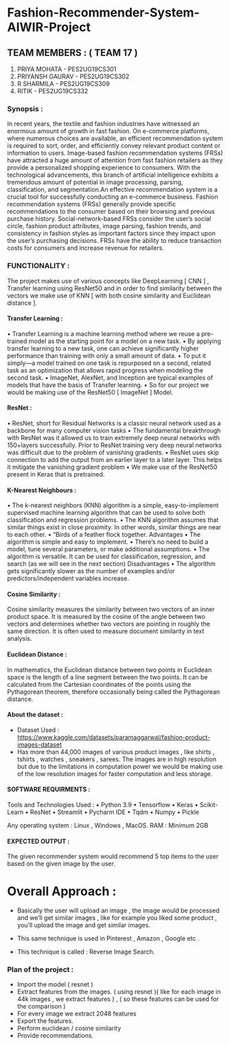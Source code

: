 # Fashion-Recommender-System-AIWIR-Project

## TEAM MEMBERS :  ( TEAM 17 )

1) PRIYA MOHATA	- PES2UG19CS301
2) PRIYANSH GAURAV - PES2UG19CS302	
3) R SHARMILA - PES2UG19CS309	
4) RITIK - PES2UG19CS332	

### Synopsis :

In recent years, the textile and fashion industries have witnessed an enormous amount of growth in fast fashion. On e-commerce platforms, where numerous choices are available, an efficient recommendation system is required to sort, order, and efficiently convey relevant product content or information to users. Image-based fashion recommendation systems (FRSs) have attracted a huge amount of attention from fast fashion retailers as they provide a personalized shopping experience to consumers. With the technological advancements, this branch of artificial intelligence exhibits a tremendous amount of potential in image processing, parsing, classification, and segmentation.An effective recommendation system is a crucial tool for successfully conducting an e-commerce business. Fashion recommendation systems (FRSs) generally provide specific recommendations to the consumer based on their browsing and previous purchase history. Social-network-based FRSs consider the user’s social circle, fashion product attributes, image parsing, fashion trends, and consistency in fashion styles as important factors since they impact upon the user’s purchasing decisions. FRSs have the ability to reduce transaction costs for consumers and increase revenue for retailers.

### FUNCTIONALITY :

The project makes use of various concepts like DeepLearning [ CNN ] , Transfer learning using ResNet50 and in order to find similarity between the vectors we make use of KNN [ with both cosine similarity and Euclidean distance ].

#### Transfer Learning :
•	Transfer Learning is a machine learning method where we reuse a pre-trained model as the starting point for a model on a new task.
•	By applying transfer learning to a new task, one can achieve significantly higher performance than training with only a small amount of data.
•	To put it simply—a model trained on one task is repurposed on a second, related task as an optimization that allows rapid progress when modeling the second task.
•	ImageNet, AlexNet, and Inception are typical examples of models that have the basis of Transfer learning.
•	So for our project we would be making use of the ResNet50 [ ImageNet ] Model.

#### ResNet :
•	ResNet, short for Residual Networks is a classic neural network used as a backbone for many computer vision tasks
•	The fundamental breakthrough with ResNet was it allowed us to train extremely deep neural networks with 150+layers successfully. Prior to ResNet training very deep neural networks was difficult due to the problem of vanishing gradients.
•	ResNet uses skip connection to add the output from an earlier layer to a later layer. This helps it mitigate the vanishing gradient problem
•	We make use of the ResNet50 present in Keras that is pretrained.

#### K-Nearest Neighbours :
•	The k-nearest neighbors (KNN) algorithm is a simple, easy-to-implement supervised machine learning algorithm that can be used to solve both classification and regression problems.
•	The KNN algorithm assumes that similar things exist in close proximity. In other words, similar things are near to each other.
•	“Birds of a feather flock together.
Advantages
•	The algorithm is simple and easy to implement.
•	There’s no need to build a model, tune several parameters, or make additional assumptions.
•	The algorithm is versatile. It can be used for classification, regression, and search (as we will see in the next section)
Disadvantages
•	The algorithm gets significantly slower as the number of examples and/or predictors/independent variables increase.

#### Cosine Similarity  :
Cosine similarity measures the similarity between two vectors of an inner product space. It is measured by the cosine of the angle between two vectors and determines whether two vectors are pointing in roughly the same direction. It is often used to measure document similarity in text analysis.

#### Euclidean Distance :
In mathematics, the Euclidean distance between two points in Euclidean space is the length of a line segment between the two points. It can be calculated from the Cartesian coordinates of the points using the Pythagorean theorem, therefore occasionally being called the Pythagorean distance.

#### About the dataset :
- Dataset Used : https://www.kaggle.com/datasets/paramaggarwal/fashion-product-images-dataset
- Has more than 44,000 images of various product images , like shirts , tshirts , watches , sneakers , sarees.
The images are in high resolution but due to the limitations in computation power we would be making use of the low resolution images for faster computation and less storage.

#### SOFTWARE REQUIRMENTS :

Tools and Technologies Used :
•	Python 3.9
•	Tensorflow 
•	Keras 
•	Scikit-Learn
•	ResNet 
•	Streamlit 
•	Pycharm IDE
•	Tqdm 
•	Numpy
•	Pickle

Any operating system : Linux , Windows , MacOS.
RAM : Minimum 2GB 

#### EXPECTED OUTPUT : 
The given recommender system would recommend 5 top items to the user based on the given image by the user.

# Overall Approach :
- Basically the user will upload an image , the image would be processed and we’ll get similar images , like for example you liked some product , you’ll upload the image and get similar images.

- This same technique is used in Pinterest , Amazon , Google etc .

- This technique is called : Reverse Image Search.

### Plan of the project :
- Import the model ( resnet )
- Extract features from the images. ( using resnet )( like for each image in 44k images , we extract features ) , ( so these features can be used for the comparison )
- For every image we extract 2048 features 
- Export the features.
- Perform euclidean / cosine similarity 
- Provide recommendations.








